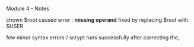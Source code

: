 Module 4 - Notes 


chown $root  caused error : **missing operand**
fixed by replacing $root with $USER


few minor syntax errors / scrypt runs successfully after correcting the, 



